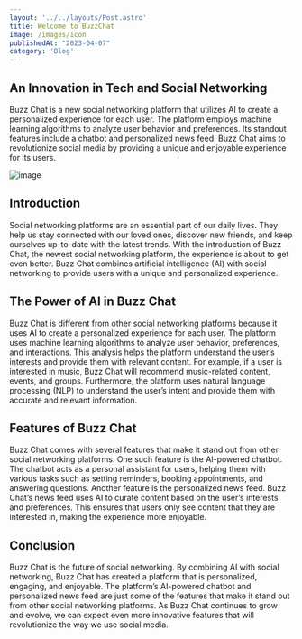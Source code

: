 ```yaml
---
layout: '../../layouts/Post.astro'
title: Welcome to BuzzChat
image: /images/icon
publishedAt: "2023-04-07"
category: 'Blog'
---
```


## An Innovation in Tech and Social Networking

Buzz Chat is a new social networking platform that utilizes AI to create a personalized experience for each user. The platform employs machine learning algorithms to analyze user behavior and preferences. Its standout features include a chatbot and personalized news feed. Buzz Chat aims to revolutionize social media by providing a unique and enjoyable experience for its users.


![image](https://buzzchat.site/themes/Buzzchat/statics/img/logo.png)

## Introduction

Social networking platforms are an essential part of our daily lives. They help us stay connected with our loved ones, discover new friends, and keep ourselves up-to-date with the latest trends. With the introduction of Buzz Chat, the newest social networking platform, the experience is about to get even better. Buzz Chat combines artificial intelligence (AI) with social networking to provide users with a unique and personalized experience.

## The Power of AI in Buzz Chat

Buzz Chat is different from other social networking platforms because it uses AI to create a personalized experience for each user. The platform uses machine learning algorithms to analyze user behavior, preferences, and interactions. This analysis helps the platform understand the user’s interests and provide them with relevant content. For example, if a user is interested in music, Buzz Chat will recommend music-related content, events, and groups. Furthermore, the platform uses natural language processing (NLP) to understand the user’s intent and provide them with accurate and relevant information.

## Features of Buzz Chat

Buzz Chat comes with several features that make it stand out from other social networking platforms. One such feature is the AI-powered chatbot. The chatbot acts as a personal assistant for users, helping them with various tasks such as setting reminders, booking appointments, and answering questions. Another feature is the personalized news feed. Buzz Chat’s news feed uses AI to curate content based on the user’s interests and preferences. This ensures that users only see content that they are interested in, making the experience more enjoyable.

## Conclusion

Buzz Chat is the future of social networking. By combining AI with social networking, Buzz Chat has created a platform that is personalized, engaging, and enjoyable. The platform’s AI-powered chatbot and personalized news feed are just some of the features that make it stand out from other social networking platforms. As Buzz Chat continues to grow and evolve, we can expect even more innovative features that will revolutionize the way we use social media.